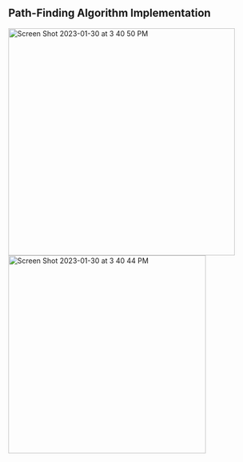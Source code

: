 ## Path-Finding Algorithm Implementation

<img width="453" alt="Screen Shot 2023-01-30 at 3 40 50 PM" src="https://user-images.githubusercontent.com/67440795/215621916-7579fa95-db66-4c12-952d-21064264bc0c.png">
<img width="395" alt="Screen Shot 2023-01-30 at 3 40 44 PM" src="https://user-images.githubusercontent.com/67440795/215621922-05106620-3447-4be6-b9cd-08ac4d4f227c.png">
